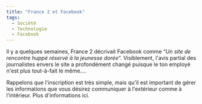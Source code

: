 ```yaml
---
title: "France 2 et Facebook"
tags:
  - Société
  - Technologie
  - Facebook
---
```


Il y a quelques semaines, France 2 décrivait Facebook comme “_Un site de rencontre huppé réservé à la jeunesse dorée_“. Visiblement, l'avis partial des journalistes envers le site a profondément changé puisque le ton employé n'est plus tout-à-fait le même….

<!-- more -->

Rappelons que l'inscription est très simple, mais qu'il est important de gérer les informations que vous désirez communiquer à l'extérieur comme à l'intérieur. Plus d'informations ici.

<div>

</div>